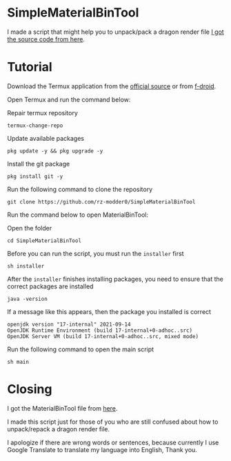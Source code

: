 # SimpleMaterialBinTool

I made a script that might help you to unpack/pack a dragon render file [I got the source code from here](https://github.com/ddf8196/MaterialBinTool).

# Tutorial

Download the Termux application from the [official source](https://github.com/termux/termux-app/releases) or from [f-droid](https://f-droid.org/id/packages/com.termux/).

Open Termux and run the command below:

Repair termux repository
```
termux-change-repo
```

Update available packages
```
pkg update -y && pkg upgrade -y
```

Install the git package
```
pkg install git -y
```

Run the following command to clone the repository
```
git clone https://github.com/rz-modder0/SimpleMaterialBinTool
```

Run the command below to open MaterialBinTool:

Open the folder
```
cd SimpleMaterialBinTool
```

Before you can run the script, you must run the `installer` first
```
sh installer
```

After the `installer` finishes installing packages, you need to ensure that the correct packages are installed
```
java -version
```

If a message like this appears, then the package you installed is correct
```
openjdk version "17-internal" 2021-09-14
OpenJDK Runtime Environment (build 17-internal+0-adhoc..src)
OpenJDK Server VM (build 17-internal+0-adhoc..src, mixed mode)
```

Run the following command to open the main script
```
sh main
```

# Closing

I got the MaterialBinTool file from [here](https://github.com/ddf8196/MaterialBinTool/releases).

I made this script just for those of you who are still confused about how to unpack/repack a dragon render file.

I apologize if there are wrong words or sentences, because currently I use Google Translate to translate my language into English, Thank you.
